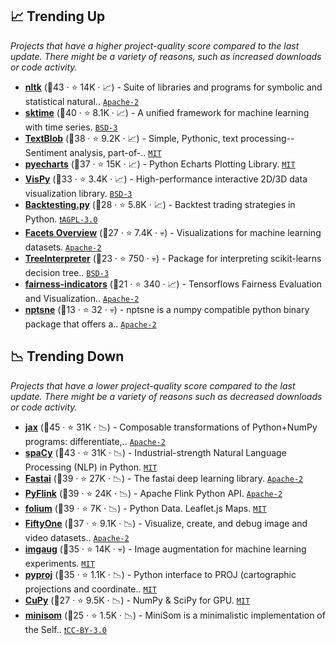 ## 📈 Trending Up

_Projects that have a higher project-quality score compared to the last update. There might be a variety of reasons, such as increased downloads or code activity._

- <b><a href="https://github.com/nltk/nltk">nltk</a></b> (🥇43 ·  ⭐ 14K · 📈) - Suite of libraries and programs for symbolic and statistical natural.. <code><a href="http://bit.ly/3nYMfla">Apache-2</a></code>
- <b><a href="https://github.com/sktime/sktime">sktime</a></b> (🥇40 ·  ⭐ 8.1K · 📈) - A unified framework for machine learning with time series. <code><a href="http://bit.ly/3aKzpTv">BSD-3</a></code> <code><img src="https://git.io/JLy1F" style="display:inline;" width="13" height="13"></code>
- <b><a href="https://github.com/sloria/TextBlob">TextBlob</a></b> (🥇38 ·  ⭐ 9.2K · 📈) - Simple, Pythonic, text processing--Sentiment analysis, part-of-.. <code><a href="http://bit.ly/34MBwT8">MIT</a></code>
- <b><a href="https://github.com/pyecharts/pyecharts">pyecharts</a></b> (🥈37 ·  ⭐ 15K · 📈) - Python Echarts Plotting Library. <code><a href="http://bit.ly/34MBwT8">MIT</a></code> <code><img src="https://git.io/JLy1E" style="display:inline;" width="13" height="13"></code>
- <b><a href="https://github.com/vispy/vispy">VisPy</a></b> (🥈33 ·  ⭐ 3.4K · 📈) - High-performance interactive 2D/3D data visualization library. <code><a href="http://bit.ly/3aKzpTv">BSD-3</a></code> <code><img src="https://git.io/JLy1E" style="display:inline;" width="13" height="13"></code>
- <b><a href="https://github.com/kernc/backtesting.py">Backtesting.py</a></b> (🥈28 ·  ⭐ 5.8K · 📈) - Backtest trading strategies in Python. <code><a href="http://bit.ly/3pwmjO5">❗️AGPL-3.0</a></code>
- <b><a href="https://github.com/PAIR-code/facets">Facets Overview</a></b> (🥉27 ·  ⭐ 7.4K · 💀) - Visualizations for machine learning datasets. <code><a href="http://bit.ly/3nYMfla">Apache-2</a></code> <code><img src="https://git.io/JLy1E" style="display:inline;" width="13" height="13"></code>
- <b><a href="https://github.com/andosa/treeinterpreter">TreeInterpreter</a></b> (🥉23 ·  ⭐ 750 · 💀) - Package for interpreting scikit-learns decision tree.. <code><a href="http://bit.ly/3aKzpTv">BSD-3</a></code> <code><img src="https://git.io/JLy1F" style="display:inline;" width="13" height="13"></code>
- <b><a href="https://github.com/tensorflow/fairness-indicators">fairness-indicators</a></b> (🥉21 ·  ⭐ 340 · 📈) - Tensorflows Fairness Evaluation and Visualization.. <code><a href="http://bit.ly/3nYMfla">Apache-2</a></code> <code><img src="https://git.io/JLy1A" style="display:inline;" width="13" height="13"></code> <code><img src="https://git.io/JLy1E" style="display:inline;" width="13" height="13"></code>
- <b><a href="https://github.com/biovault/nptsne">nptsne</a></b> (🥉13 ·  ⭐ 32 · 💀) - nptsne is a numpy compatible python binary package that offers a.. <code><a href="http://bit.ly/3nYMfla">Apache-2</a></code>

## 📉 Trending Down

_Projects that have a lower project-quality score compared to the last update. There might be a variety of reasons such as decreased downloads or code activity._

- <b><a href="https://github.com/jax-ml/jax">jax</a></b> (🥇45 ·  ⭐ 31K · 📉) - Composable transformations of Python+NumPy programs: differentiate,.. <code><a href="http://bit.ly/3nYMfla">Apache-2</a></code>
- <b><a href="https://github.com/explosion/spaCy">spaCy</a></b> (🥇43 ·  ⭐ 31K · 📉) - Industrial-strength Natural Language Processing (NLP) in Python. <code><a href="http://bit.ly/34MBwT8">MIT</a></code>
- <b><a href="https://github.com/fastai/fastai">Fastai</a></b> (🥈39 ·  ⭐ 27K · 📉) - The fastai deep learning library. <code><a href="http://bit.ly/3nYMfla">Apache-2</a></code> <code><img src="https://git.io/JLy1Q" style="display:inline;" width="13" height="13"></code>
- <b><a href="https://github.com/apache/flink">PyFlink</a></b> (🥈39 ·  ⭐ 24K · 📉) - Apache Flink Python API. <code><a href="http://bit.ly/3nYMfla">Apache-2</a></code>
- <b><a href="https://github.com/python-visualization/folium">folium</a></b> (🥇39 ·  ⭐ 7K · 📉) - Python Data. Leaflet.js Maps. <code><a href="http://bit.ly/34MBwT8">MIT</a></code>
- <b><a href="https://github.com/voxel51/fiftyone">FiftyOne</a></b> (🥈37 ·  ⭐ 9.1K · 📉) - Visualize, create, and debug image and video datasets.. <code><a href="http://bit.ly/3nYMfla">Apache-2</a></code> <code><img src="https://git.io/JLy1A" style="display:inline;" width="13" height="13"></code> <code><img src="https://git.io/JLy1Q" style="display:inline;" width="13" height="13"></code> <code><img src="https://git.io/JLy1E" style="display:inline;" width="13" height="13"></code>
- <b><a href="https://github.com/aleju/imgaug">imgaug</a></b> (🥈35 ·  ⭐ 14K · 💀) - Image augmentation for machine learning experiments. <code><a href="http://bit.ly/34MBwT8">MIT</a></code>
- <b><a href="https://github.com/pyproj4/pyproj">pyproj</a></b> (🥈35 ·  ⭐ 1.1K · 📉) - Python interface to PROJ (cartographic projections and coordinate.. <code><a href="http://bit.ly/34MBwT8">MIT</a></code>
- <b><a href="https://github.com/cupy/cupy">CuPy</a></b> (🥈27 ·  ⭐ 9.5K · 📉) - NumPy & SciPy for GPU. <code><a href="http://bit.ly/34MBwT8">MIT</a></code>
- <b><a href="https://github.com/JustGlowing/minisom">minisom</a></b> (🥉25 ·  ⭐ 1.5K · 📉) - MiniSom is a minimalistic implementation of the Self.. <code><a href="https://tldrlegal.com/search?q=CC-BY-3.0">❗️CC-BY-3.0</a></code>

